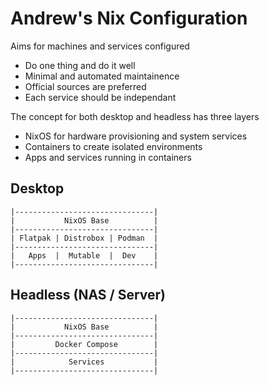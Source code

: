 <!--
SPDX-FileCopyrightText: Andrew Hayzen <ahayzen@gmail.com>

SPDX-License-Identifier: MPL-2.0
-->

# Andrew's Nix Configuration

Aims for machines and services configured

  * Do one thing and do it well
  * Minimal and automated maintainence
  * Official sources are preferred
  * Each service should be independant

The concept for both desktop and headless has three layers

  * NixOS for hardware provisioning and system services
  * Containers to create isolated environments
  * Apps and services running in containers

## Desktop

```
|-------------------------------|
|           NixOS Base          |
|-------------------------------|
| Flatpak | Distrobox | Podman  |
|-------------------------------|
|   Apps  |  Mutable  |  Dev    |
|-------------------------------|
```

## Headless (NAS / Server)

```
|-------------------------------|
|           NixOS Base          |
|-------------------------------|
|         Docker Compose        |
|-------------------------------|
|            Services           |
|-------------------------------|
```
